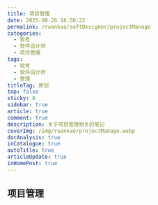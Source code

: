 ```yaml
---
title: 项目管理
date: 2025-08-26 16:50:22
permalink: /ruankao/softDesigner/projectManage
categories:
  - 软考
  - 软件设计师
  - 项目管理
tags:
  - 软考
  - 软件设计师
  - 管理
titleTag: 原创
top: false
sticky: 0
sidebar: true
article: true
comment: true
description: 关于项目管理相关的笔记
coverImg: /img/ruankao/projectManage.webp
docAnalysis: true
inCatalogue: true
autoTitle: true
articleUpdate: true
inHomePost: true
---
```


## 项目管理
